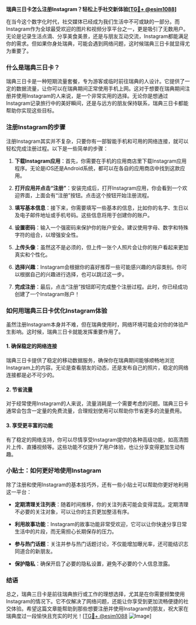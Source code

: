 **瑞典三日卡怎么注册Instagram？轻松上手社交新体验[[TG💪+ @esim1088](https://t.me/s/esim1088)]**

在当今这个数字化时代，社交媒体已经成为我们生活中不可或缺的一部分。而Instagram作为全球最受欢迎的图片和视频分享平台之一，更是吸引了无数用户。无论是记录生活点滴、分享美食美景，还是与朋友互动交流，Instagram都能满足你的需求。但如果你身处瑞典，可能会遇到网络问题，这时候瑞典三日卡就显得尤为重要了。

### 什么是瑞典三日卡？

瑞典三日卡是一种短期流量套餐，专为游客或临时前往瑞典的人设计。它提供了一定的数据流量，让你可以在瑞典期间正常使用手机上网。这对于想要在瑞典期间注册并使用Instagram的人来说，是一个非常实用的选择。无论你是想通过Instagram记录旅行中的美好瞬间，还是与远方的朋友保持联系，瑞典三日卡都能帮助你实现这些目标。

### 注册Instagram的步骤

注册Instagram其实并不复杂，只要你有一部智能手机和可用的网络连接，就可以轻松完成注册过程。以下是一些简单的步骤：

1. **下载Instagram应用**：首先，你需要在手机的应用商店里下载Instagram应用程序。无论是iOS还是Android系统，都可以在各自的应用商店中找到这款应用。

2. **打开应用并点击“注册”**：安装完成后，打开Instagram应用，你会看到一个欢迎界面，上面会有“注册”按钮。点击这个按钮开始注册流程。

3. **填写基本信息**：接下来，你需要填写一些基本的信息，比如你的名字、生日以及电子邮件地址或手机号码。这些信息将用于创建你的账户。

4. **设置密码**：输入一个强密码来保护你的账户安全。建议使用字母、数字和特殊字符的组合，以增强安全性。

5. **上传头像**：虽然这不是必须的，但上传一张个人照片会让你的账户看起来更加真实和个性化。

6. **选择兴趣**：Instagram会根据你的喜好推荐一些可能感兴趣的内容类别。你可以根据自己的兴趣进行选择，也可以跳过这一步。

7. **完成注册**：最后，点击“注册”按钮即可完成整个注册过程。此时，你已经成功创建了一个Instagram账户！

### 如何用瑞典三日卡优化Instagram体验

虽然注册Instagram本身并不难，但在瑞典使用时，网络环境可能会对你的体验产生影响。这时候，瑞典三日卡就能发挥重要作用了。

#### 1. 确保稳定的网络连接

瑞典三日卡提供了稳定的移动数据服务，确保你在瑞典期间能够顺畅地浏览Instagram上的内容。无论是查看朋友的动态，还是发布自己的照片，稳定的网络连接都是必不可少的。

#### 2. 节省流量

对于经常使用Instagram的人来说，流量消耗是一个需要考虑的问题。瑞典三日卡通常会包含一定量的免费流量，合理规划使用可以帮助你节省更多的流量费用。

#### 3. 享受更丰富的功能

有了稳定的网络支持，你可以尽情享受Instagram提供的各种高级功能，如高清图片上传、直播视频等。这些功能不仅提升了用户体验，也让分享变得更加生动有趣。

### 小贴士：如何更好地使用Instagram

除了注册和使用Instagram的基本技巧外，还有一些小贴士可以帮助你更好地利用这一平台：

- **定期清理关注列表**：随着时间推移，你的关注列表可能会变得混乱。定期清理不必要的关注对象，可以让你的主页更加整洁有序。
  
- **利用故事功能**：Instagram的故事功能非常受欢迎，它可以让你快速分享日常生活中的片段，而无需担心长期保存的压力。

- **参与热门话题**：关注并参与热门话题讨论，不仅能增加曝光率，还可能结识志同道合的新朋友。

- **保护隐私**：确保开启了必要的隐私设置，避免不必要的个人信息泄露。

### 结语

总之，瑞典三日卡是前往瑞典旅行或工作的理想选择，尤其是在你需要频繁使用Instagram的情况下。它不仅解决了网络问题，还能让你享受到更加流畅便捷的社交体验。希望这篇文章能帮助到那些想要注册并使用Instagram的朋友，祝大家在瑞典度过一段愉快且充实的时光！[[TG💪+ @esim1088](https://t.me/s/esim1088) ![Image](https://i.postimg.cc/4NQfJmqS/Snipaste-2025-05-13-00-14-12.png)]